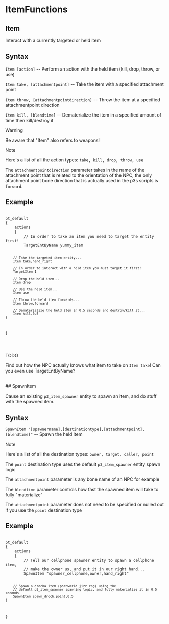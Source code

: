 # ItemFunctions

## Item
<p>Interact with a currently targeted or held item</p>

<h2>Syntax</h2>
<p><code class="language-js">Item [action]</code> -- Perform an action with the held item (kill, drop, throw, or use)</p>
<p><code class="language-js">Item take, [attachmentpoint]</code> -- Take the item with a specified attachment point</p>
<p><code class="language-js">Item throw, [attachmentpointdirection]</code> -- Throw the item at a specified attachmentpoint direction</p>
<p><code class="language-js">Item kill, [blendtime]</code> -- Dematerialize the item in a specified amount of time then kill/destroy it</p>

<div class="admonition warning">
<p class="admonition-title">Warning</p>
<p>Be aware that "Item" also refers to weapons!</p>
</div>

<div class="admonition note">
<p class="admonition-title">Note</p>
<p>Here's a list of all the action types:
<code>take, kill, drop, throw, use</code></p>
<p>The <code>attachmentpointdirection</code> parameter takes in the name of the attachment point that is related to the orientation of the NPC,
the only attachment point bone direction that is actually used in the p3s scripts is <code>forward</code>.</p>

</div>

<h2>Example</h2>
<pre><code class="language-js">
pt_default
{
	actions
	{
		// In order to take an item you need to target the entity first!
		TargetEntByName yummy_item

		// Take the targeted item entity...
		Item take,hand_right

		// In order to interact with a held item you must target it first!
		TargetItem 1

		// Drop the held item...
		Item drop

		// Use the held item...
		Item use

		// Throw the held item forwards...
		Item throw,forward

		// Dematerialize the held item in 0.5 seconds and destroy/kill it...
		Item kill,0.5
	}
}

</code></pre>

<div class="admonition warning">
<p class="admonition-title">TODO</p>
<p>Find out how the NPC actually knows what item to take on <code>Item take</code>! Can you even use TargetEntByName?</p>
</div>

<br>
## SpawnItem
<p>Cause an existing <code>p3_item_spawner</code> entity to spawn an item, and do stuff with the spawned item.</p>

<h2>Syntax</h2>
<p><code class="language-js">SpawnItem "[spawnername],[destinationtype],[attachmentpoint],[blendtime]"</code> -- Spawn the held item</p>

<div class="admonition note">
<p class="admonition-title">Note</p>
<p>Here's a list of all the destination types:
<code>owner, target, caller, point</p></code>
<p>The <code>point</code> destination type uses the default <code>p3_item_spawner</code> entity spawn logic</p>
<p>The <code>attachmentpoint</code> parameter is any bone name of an NPC for example</p>
<p>The <code>blendtime</code> parameter controls how fast the spawned item will take to fully "materialize"</p>
<p>The <code>attachmentpoint</code> parameter does not need to be specified or nulled out if you use the <code>point</code> destination type</p>
</div>

<h2>Example</h2>
<pre><code class="language-js">
pt_default
{
	actions
	{
		// Tell our cellphone spawner entity to spawn a cellphone item,
		// make the owner us, and put it in our right hand...
		SpawnItem "spawner_cellphone,owner,hand_right"

		// Spawn a drocha item (pornworld jizz rag) using the 
		// default p3_item_spawner spawning logic, and fully materialize it in 0.5 seconds
		SpawnItem spawn_droch,point,0.5
	}
}
</code></pre>